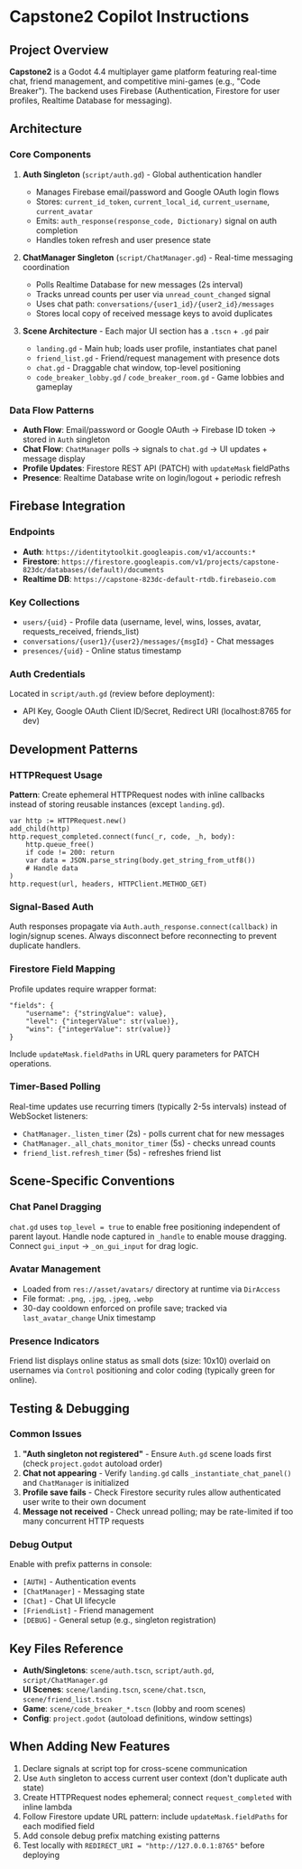 # Capstone2 Copilot Instructions

## Project Overview
**Capstone2** is a Godot 4.4 multiplayer game platform featuring real-time chat, friend management, and competitive mini-games (e.g., "Code Breaker"). The backend uses Firebase (Authentication, Firestore for user profiles, Realtime Database for messaging).

## Architecture

### Core Components
1. **Auth Singleton** (`script/auth.gd`) - Global authentication handler
   - Manages Firebase email/password and Google OAuth login flows
   - Stores: `current_id_token`, `current_local_id`, `current_username`, `current_avatar`
   - Emits: `auth_response(response_code, Dictionary)` signal on auth completion
   - Handles token refresh and user presence state

2. **ChatManager Singleton** (`script/ChatManager.gd`) - Real-time messaging coordination
   - Polls Realtime Database for new messages (2s interval)
   - Tracks unread counts per user via `unread_count_changed` signal
   - Uses chat path: `conversations/{user1_id}/{user2_id}/messages`
   - Stores local copy of received message keys to avoid duplicates

3. **Scene Architecture** - Each major UI section has a `.tscn` + `.gd` pair
   - `landing.gd` - Main hub; loads user profile, instantiates chat panel
   - `friend_list.gd` - Friend/request management with presence dots
   - `chat.gd` - Draggable chat window, top-level positioning
   - `code_breaker_lobby.gd` / `code_breaker_room.gd` - Game lobbies and gameplay

### Data Flow Patterns
- **Auth Flow**: Email/password or Google OAuth → Firebase ID token → stored in `Auth` singleton
- **Chat Flow**: `ChatManager` polls → signals to `chat.gd` → UI updates + message display
- **Profile Updates**: Firestore REST API (PATCH) with `updateMask` fieldPaths
- **Presence**: Realtime Database write on login/logout + periodic refresh

## Firebase Integration

### Endpoints
- **Auth**: `https://identitytoolkit.googleapis.com/v1/accounts:*`
- **Firestore**: `https://firestore.googleapis.com/v1/projects/capstone-823dc/databases/(default)/documents`
- **Realtime DB**: `https://capstone-823dc-default-rtdb.firebaseio.com`

### Key Collections
- `users/{uid}` - Profile data (username, level, wins, losses, avatar, requests_received, friends_list)
- `conversations/{user1}/{user2}/messages/{msgId}` - Chat messages
- `presences/{uid}` - Online status timestamp

### Auth Credentials
Located in `script/auth.gd` (review before deployment):
- API Key, Google OAuth Client ID/Secret, Redirect URI (localhost:8765 for dev)

## Development Patterns

### HTTPRequest Usage
**Pattern**: Create ephemeral HTTPRequest nodes with inline callbacks instead of storing reusable instances (except `landing.gd`).
```gdscript
var http := HTTPRequest.new()
add_child(http)
http.request_completed.connect(func(_r, code, _h, body):
    http.queue_free()
    if code != 200: return
    var data = JSON.parse_string(body.get_string_from_utf8())
    # Handle data
)
http.request(url, headers, HTTPClient.METHOD_GET)
```

### Signal-Based Auth
Auth responses propagate via `Auth.auth_response.connect(callback)` in login/signup scenes.
Always disconnect before reconnecting to prevent duplicate handlers.

### Firestore Field Mapping
Profile updates require wrapper format:
```gdscript
"fields": {
    "username": {"stringValue": value},
    "level": {"integerValue": str(value)},
    "wins": {"integerValue": str(value)}
}
```
Include `updateMask.fieldPaths` in URL query parameters for PATCH operations.

### Timer-Based Polling
Real-time updates use recurring timers (typically 2-5s intervals) instead of WebSocket listeners:
- `ChatManager._listen_timer` (2s) - polls current chat for new messages
- `ChatManager._all_chats_monitor_timer` (5s) - checks unread counts
- `friend_list.refresh_timer` (5s) - refreshes friend list

## Scene-Specific Conventions

### Chat Panel Dragging
`chat.gd` uses `top_level = true` to enable free positioning independent of parent layout. Handle node captured in `_handle` to enable mouse dragging. Connect `gui_input` → `_on_gui_input` for drag logic.

### Avatar Management
- Loaded from `res://asset/avatars/` directory at runtime via `DirAccess`
- File format: `.png`, `.jpg`, `.jpeg`, `.webp`
- 30-day cooldown enforced on profile save; tracked via `last_avatar_change` Unix timestamp

### Presence Indicators
Friend list displays online status as small dots (size: 10x10) overlaid on usernames via `Control` positioning and color coding (typically green for online).

## Testing & Debugging

### Common Issues
1. **"Auth singleton not registered"** - Ensure `Auth.gd` scene loads first (check `project.godot` autoload order)
2. **Chat not appearing** - Verify `landing.gd` calls `_instantiate_chat_panel()` and `ChatManager` is initialized
3. **Profile save fails** - Check Firestore security rules allow authenticated user write to their own document
4. **Message not received** - Check unread polling; may be rate-limited if too many concurrent HTTP requests

### Debug Output
Enable with prefix patterns in console:
- `[AUTH]` - Authentication events
- `[ChatManager]` - Messaging state
- `[Chat]` - Chat UI lifecycle
- `[FriendList]` - Friend management
- `[DEBUG]` - General setup (e.g., singleton registration)

## Key Files Reference
- **Auth/Singletons**: `scene/auth.tscn`, `script/auth.gd`, `script/ChatManager.gd`
- **UI Scenes**: `scene/landing.tscn`, `scene/chat.tscn`, `scene/friend_list.tscn`
- **Game**: `scene/code_breaker_*.tscn` (lobby and room scenes)
- **Config**: `project.godot` (autoload definitions, window settings)

## When Adding New Features
1. Declare signals at script top for cross-scene communication
2. Use `Auth` singleton to access current user context (don't duplicate auth state)
3. Create HTTPRequest nodes ephemeral; connect `request_completed` with inline lambda
4. Follow Firestore update URL pattern: include `updateMask.fieldPaths` for each modified field
5. Add console debug prefix matching existing patterns
6. Test locally with `REDIRECT_URI = "http://127.0.0.1:8765"` before deploying
